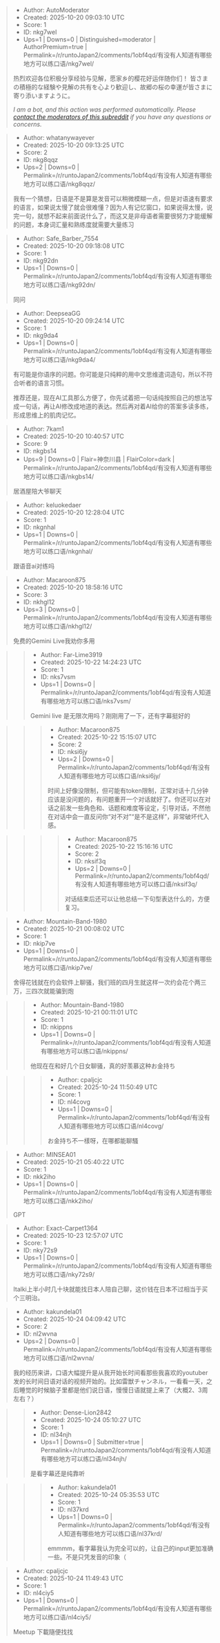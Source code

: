 > - Author: AutoModerator
> - Created: 2025-10-20 09:03:10 UTC
> - Score: 1
> - ID: nkg7wel
> - Ups=1 | Downs=0 | Distinguished=moderator | AuthorPremium=true | Permalink=/r/runtoJapan2/comments/1obf4qd/有没有人知道有哪些地方可以练口语/nkg7wel/
>
> 热烈欢迎各位积极分享经验与见解，愿家乡的樱花好运伴随你们！
> 皆さまの積極的な経験や見解の共有を心より歓迎し、故郷の桜の幸運が皆さまに寄り添いますように。
> 
> *I am a bot, and this action was performed automatically. Please [contact the moderators of this subreddit](/message/compose/?to=/r/runtoJapan2) if you have any questions or concerns.*

> - Author: whatanywayever
> - Created: 2025-10-20 09:13:25 UTC
> - Score: 2
> - ID: nkg8qqz
> - Ups=2 | Downs=0 | Permalink=/r/runtoJapan2/comments/1obf4qd/有没有人知道有哪些地方可以练口语/nkg8qqz/
>
> 我有一个猜想，日语是不是算是发音可以稍微模糊一点，但是对语速有要求的语言，如果说太慢了就会很难懂？因为人有记忆窗口，如果说得太慢，说完一句，就想不起来前面说什么了，而这又是非母语者需要很努力才能缓解的问题，本身词汇量和熟练度就需要大量练习

> - Author: Safe_Barber_7554
> - Created: 2025-10-20 09:18:08 UTC
> - Score: 1
> - ID: nkg92dn
> - Ups=1 | Downs=0 | Permalink=/r/runtoJapan2/comments/1obf4qd/有没有人知道有哪些地方可以练口语/nkg92dn/
>
> 同问

> - Author: DeepseaGG
> - Created: 2025-10-20 09:24:14 UTC
> - Score: 1
> - ID: nkg9da4
> - Ups=1 | Downs=0 | Permalink=/r/runtoJapan2/comments/1obf4qd/有没有人知道有哪些地方可以练口语/nkg9da4/
>
> 有可能是你语序的问题。你可能是只纯粹的用中文思维遣词造句，所以不符合听者的语言习惯。
> 
> 推荐还是，现在AI工具那么方便了，你先试着把一句话纯按照自己的想法写成一句话，再让AI修改成地道的表达。然后再对着AI给你的答案多读多练，形成思维上的肌肉记忆。

> - Author: 7kam1
> - Created: 2025-10-20 10:40:57 UTC
> - Score: 9
> - ID: nkgbs14
> - Ups=9 | Downs=0 | Flair=神奈川县 | FlairColor=dark | Permalink=/r/runtoJapan2/comments/1obf4qd/有没有人知道有哪些地方可以练口语/nkgbs14/
>
> 居酒屋陪大爷聊天

> - Author: keluokedaer
> - Created: 2025-10-20 12:28:04 UTC
> - Score: 1
> - ID: nkgnhal
> - Ups=1 | Downs=0 | Permalink=/r/runtoJapan2/comments/1obf4qd/有没有人知道有哪些地方可以练口语/nkgnhal/
>
> 跟语音ai对练吗

> - Author: Macaroon875
> - Created: 2025-10-20 18:58:16 UTC
> - Score: 3
> - ID: nkhgl12
> - Ups=3 | Downs=0 | Permalink=/r/runtoJapan2/comments/1obf4qd/有没有人知道有哪些地方可以练口语/nkhgl12/
>
> 免费的Gemini Live我劝你多用

>> - Author: Far-Lime3919
>> - Created: 2025-10-22 14:24:23 UTC
>> - Score: 1
>> - ID: nks7vsm
>> - Ups=1 | Downs=0 | Permalink=/r/runtoJapan2/comments/1obf4qd/有没有人知道有哪些地方可以练口语/nks7vsm/
>>
>> Gemini live 是无限次用吗？刚刚用了一下，还有字幕挺好的

>>> - Author: Macaroon875
>>> - Created: 2025-10-22 15:15:07 UTC
>>> - Score: 2
>>> - ID: nksi6jy
>>> - Ups=2 | Downs=0 | Permalink=/r/runtoJapan2/comments/1obf4qd/有没有人知道有哪些地方可以练口语/nksi6jy/
>>>
>>> 时间上好像没限制，但可能有token限制，正常对话十几分钟应该是没问题的，有问题重开一个对话就好了。你还可以在对话之前发一些角色和、话题和难度等设定，引导对话，不然他在对话中会一直反问你“对不对”“是不是这样”，非常破坏代入感。

>>>> - Author: Macaroon875
>>>> - Created: 2025-10-22 15:16:16 UTC
>>>> - Score: 2
>>>> - ID: nksif3q
>>>> - Ups=2 | Downs=0 | Permalink=/r/runtoJapan2/comments/1obf4qd/有没有人知道有哪些地方可以练口语/nksif3q/
>>>>
>>>> 对话结束后还可以让他总结一下句型表达什么的，方便复习。

> - Author: Mountain-Band-1980
> - Created: 2025-10-21 00:08:02 UTC
> - Score: 1
> - ID: nkip7ve
> - Ups=1 | Downs=0 | Permalink=/r/runtoJapan2/comments/1obf4qd/有没有人知道有哪些地方可以练口语/nkip7ve/
>
> 舍得花钱就在约会软件上聊骚，我们班的四月生就这样一次约会花个两三万，三四次就能骗到炮

>> - Author: Mountain-Band-1980
>> - Created: 2025-10-21 00:11:01 UTC
>> - Score: 1
>> - ID: nkippns
>> - Ups=1 | Downs=0 | Permalink=/r/runtoJapan2/comments/1obf4qd/有没有人知道有哪些地方可以练口语/nkippns/
>>
>> 他现在在和好几个日女聊骚，真的好羡慕这种お金持ち

>>> - Author: cpaljcjc
>>> - Created: 2025-10-24 11:50:49 UTC
>>> - Score: 1
>>> - ID: nl4covg
>>> - Ups=1 | Downs=0 | Permalink=/r/runtoJapan2/comments/1obf4qd/有没有人知道有哪些地方可以练口语/nl4covg/
>>>
>>> お金持ち不一樣呀，在哪都能聊騷

> - Author: MINSEA01
> - Created: 2025-10-21 05:40:22 UTC
> - Score: 1
> - ID: nkk2iho
> - Ups=1 | Downs=0 | Permalink=/r/runtoJapan2/comments/1obf4qd/有没有人知道有哪些地方可以练口语/nkk2iho/
>
> GPT

> - Author: Exact-Carpet1364
> - Created: 2025-10-23 12:57:07 UTC
> - Score: 1
> - ID: nky72s9
> - Ups=1 | Downs=0 | Permalink=/r/runtoJapan2/comments/1obf4qd/有没有人知道有哪些地方可以练口语/nky72s9/
>
> Italki上半小时几十块就能找日本人陪自己聊，这价钱在日本不过相当于买个三明治。

> - Author: kakundela01
> - Created: 2025-10-24 04:09:42 UTC
> - Score: 2
> - ID: nl2wvna
> - Ups=2 | Downs=0 | Permalink=/r/runtoJapan2/comments/1obf4qd/有没有人知道有哪些地方可以练口语/nl2wvna/
>
> 我的经历来讲，口语大幅提升是从我开始长时间看那些我喜欢的youtuber发的长时间日语对话的视频开始的。比如雷獣チャンネル，一看看一天，之后睡觉的时候脑子里都是他们说日语，慢慢日语就提上来了（大概2、3周左右？）

>> - Author: Dense-Lion2842
>> - Created: 2025-10-24 05:10:27 UTC
>> - Score: 1
>> - ID: nl34njh
>> - Ups=1 | Downs=0 | Submitter=true | Permalink=/r/runtoJapan2/comments/1obf4qd/有没有人知道有哪些地方可以练口语/nl34njh/
>>
>> 是看字幕还是纯靠听

>>> - Author: kakundela01
>>> - Created: 2025-10-24 05:35:53 UTC
>>> - Score: 1
>>> - ID: nl37krd
>>> - Ups=1 | Downs=0 | Permalink=/r/runtoJapan2/comments/1obf4qd/有没有人知道有哪些地方可以练口语/nl37krd/
>>>
>>> emmmm，看字幕我认为完全可以的，让自己的input更加准确一些。不是只凭发音的印象（

> - Author: cpaljcjc
> - Created: 2025-10-24 11:49:43 UTC
> - Score: 1
> - ID: nl4ciy5
> - Ups=1 | Downs=0 | Permalink=/r/runtoJapan2/comments/1obf4qd/有没有人知道有哪些地方可以练口语/nl4ciy5/
>
> Meetup 下載隨便找找
